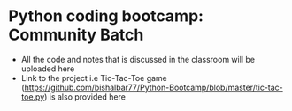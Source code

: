 # Python coding bootcamp: Community Batch
- All the code and notes that is discussed in the classroom will be uploaded here
- Link to the project i.e Tic-Tac-Toe game (https://github.com/bishalbar77/Python-Bootcamp/blob/master/tic-tac-toe.py) is also provided here
